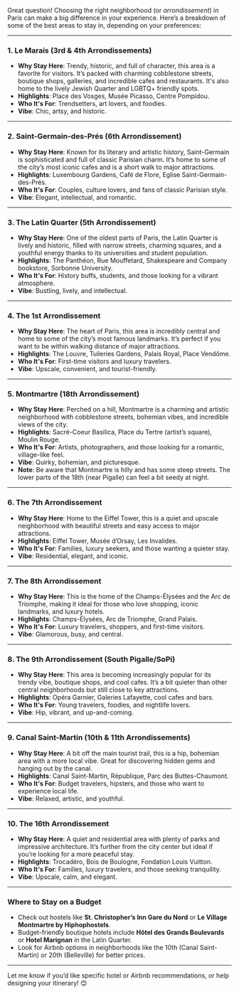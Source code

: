 Great question! Choosing the right neighborhood (or _arrondissement_) in Paris can make a big difference in your experience. Here’s a breakdown of some of the best areas to stay in, depending on your preferences:

---

### **1. Le Marais (3rd & 4th Arrondissements)**

- **Why Stay Here**: Trendy, historic, and full of character, this area is a favorite for visitors. It’s packed with charming cobblestone streets, boutique shops, galleries, and incredible cafes and restaurants. It's also home to the lively Jewish Quarter and LGBTQ+ friendly spots.
- **Highlights**: Place des Vosges, Musée Picasso, Centre Pompidou.
- **Who It's For**: Trendsetters, art lovers, and foodies.
- **Vibe**: Chic, artsy, and historic.

---

### **2. Saint-Germain-des-Prés (6th Arrondissement)**

- **Why Stay Here**: Known for its literary and artistic history, Saint-Germain is sophisticated and full of classic Parisian charm. It’s home to some of the city’s most iconic cafes and is a short walk to major attractions.
- **Highlights**: Luxembourg Gardens, Café de Flore, Eglise Saint-Germain-des-Prés.
- **Who It's For**: Couples, culture lovers, and fans of classic Parisian style.
- **Vibe**: Elegant, intellectual, and romantic.

---

### **3. The Latin Quarter (5th Arrondissement)**

- **Why Stay Here**: One of the oldest parts of Paris, the Latin Quarter is lively and historic, filled with narrow streets, charming squares, and a youthful energy thanks to its universities and student population.
- **Highlights**: The Panthéon, Rue Mouffetard, Shakespeare and Company bookstore, Sorbonne University.
- **Who It's For**: History buffs, students, and those looking for a vibrant atmosphere.
- **Vibe**: Bustling, lively, and intellectual.

---

### **4. The 1st Arrondissement**

- **Why Stay Here**: The heart of Paris, this area is incredibly central and home to some of the city’s most famous landmarks. It’s perfect if you want to be within walking distance of major attractions.
- **Highlights**: The Louvre, Tuileries Gardens, Palais Royal, Place Vendôme.
- **Who It's For**: First-time visitors and luxury travelers.
- **Vibe**: Upscale, convenient, and tourist-friendly.

---

### **5. Montmartre (18th Arrondissement)**

- **Why Stay Here**: Perched on a hill, Montmartre is a charming and artistic neighborhood with cobblestone streets, bohemian vibes, and incredible views of the city.
- **Highlights**: Sacré-Coeur Basilica, Place du Tertre (artist’s square), Moulin Rouge.
- **Who It's For**: Artists, photographers, and those looking for a romantic, village-like feel.
- **Vibe**: Quirky, bohemian, and picturesque.
- **Note**: Be aware that Montmartre is hilly and has some steep streets. The lower parts of the 18th (near Pigalle) can feel a bit seedy at night.

---

### **6. The 7th Arrondissement**

- **Why Stay Here**: Home to the Eiffel Tower, this is a quiet and upscale neighborhood with beautiful streets and easy access to major attractions.
- **Highlights**: Eiffel Tower, Musée d’Orsay, Les Invalides.
- **Who It's For**: Families, luxury seekers, and those wanting a quieter stay.
- **Vibe**: Residential, elegant, and iconic.

---

### **7. The 8th Arrondissement**

- **Why Stay Here**: This is the home of the Champs-Élysées and the Arc de Triomphe, making it ideal for those who love shopping, iconic landmarks, and luxury hotels.
- **Highlights**: Champs-Élysées, Arc de Triomphe, Grand Palais.
- **Who It's For**: Luxury travelers, shoppers, and first-time visitors.
- **Vibe**: Glamorous, busy, and central.

---

### **8. The 9th Arrondissement (South Pigalle/SoPi)**

- **Why Stay Here**: This area is becoming increasingly popular for its trendy vibe, boutique shops, and cool cafes. It’s a bit quieter than other central neighborhoods but still close to key attractions.
- **Highlights**: Opéra Garnier, Galeries Lafayette, cool cafes and bars.
- **Who It's For**: Young travelers, foodies, and nightlife lovers.
- **Vibe**: Hip, vibrant, and up-and-coming.

---

### **9. Canal Saint-Martin (10th & 11th Arrondissements)**

- **Why Stay Here**: A bit off the main tourist trail, this is a hip, bohemian area with a more local vibe. Great for discovering hidden gems and hanging out by the canal.
- **Highlights**: Canal Saint-Martin, République, Parc des Buttes-Chaumont.
- **Who It's For**: Budget travelers, hipsters, and those who want to experience local life.
- **Vibe**: Relaxed, artistic, and youthful.

---

### **10. The 16th Arrondissement**

- **Why Stay Here**: A quiet and residential area with plenty of parks and impressive architecture. It’s further from the city center but ideal if you’re looking for a more peaceful stay.
- **Highlights**: Trocadéro, Bois de Boulogne, Fondation Louis Vuitton.
- **Who It's For**: Families, luxury travelers, and those seeking tranquility.
- **Vibe**: Upscale, calm, and elegant.

---

### **Where to Stay on a Budget**

- Check out hostels like **St. Christopher’s Inn Gare du Nord** or **Le Village Montmartre by Hiphophostels**.
- Budget-friendly boutique hotels include **Hôtel des Grands Boulevards** or **Hotel Marignan** in the Latin Quarter.
- Look for Airbnb options in neighborhoods like the 10th (Canal Saint-Martin) or 20th (Belleville) for better prices.

---

Let me know if you’d like specific hotel or Airbnb recommendations, or help designing your itinerary! 😊

